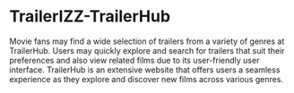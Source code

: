 # TrailerIZZ-TrailerHub

Movie fans may find a wide selection of trailers from a variety of genres at TrailerHub. Users may quickly explore and search for trailers that suit their preferences and also view related films due to its user-friendly user interface. TrailerHub is an extensive website that offers users a seamless experience as they explore and discover new films across various genres.
